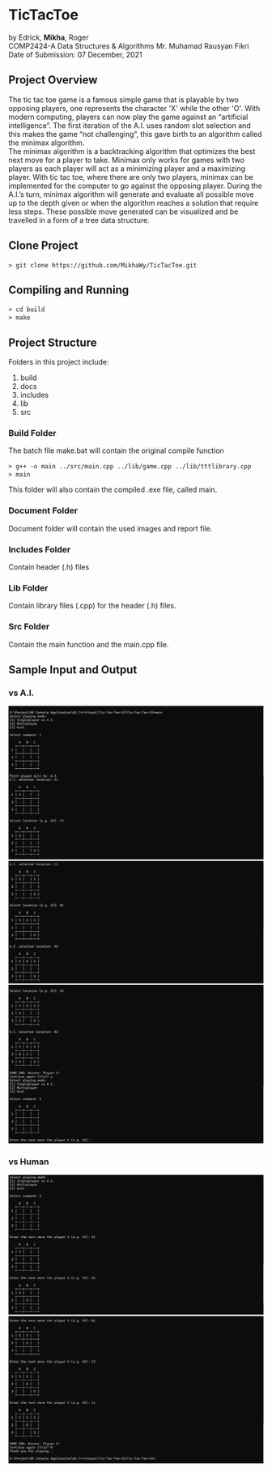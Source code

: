 # TicTacToe  
by Edrick, **Mikha**, Roger  
COMP2424-A Data Structures & Algorithms
Mr. Muhamad Rausyan Fikri
Date of Submission: 07 December, 2021

## Project Overview
The tic tac toe game is a famous simple game that is playable by two opposing players, one represents the character 'X' while the other 'O'. With modern computing, players can now play the game against an “artificial intelligence”. The first iteration of the A.I. uses random slot selection and this makes the game “not challenging”, this gave birth to an algorithm called the minimax algorithm.  
The minimax algorithm is a backtracking algorithm that optimizes the best next move for a player to take. Minimax only works for games with two players as each player will act as a minimizing player and a maximizing player. With tic tac toe, where there are only two players, minimax can be implemented for the computer to go against the opposing player. During the A.I.’s turn, minimax algorithm will generate and evaluate all possible move up to the depth given or when the algorithm reaches a solution that require less steps. These possible move generated can be visualized and be travelled in a form of a tree data structure.

## Clone Project
```
> git clone https://github.com/MikhaWy/TicTacToe.git
```

## Compiling and Running
```
> cd build
> make
```

## Project Structure
Folders in this project include:
1. build
1. docs
1. includes
1. lib
1. src

### Build Folder
The batch file make.bat will contain the original compile function
```
> g++ -o main ../src/main.cpp ../lib/game.cpp ../lib/tttlibrary.cpp
> main
```
This folder will also contain the compiled .exe file, called main.

### Document Folder
Document folder will contain the used images and report file.

### Includes Folder
Contain header (.h) files

### Lib Folder
Contain library files (.cpp) for the header (.h) files.

### Src Folder
Contain the main function and the main.cpp file.

## Sample Input and Output
### vs A.I.
![Image](docs\img\IO1.png)
![Image](docs\img\IO2.png)
![Image](docs\img\IO3.png)
### vs Human
![Image](docs\img\IO4.png)
![Image](docs\img\IO5.png)
